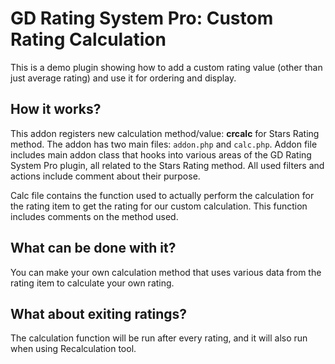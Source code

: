 # GD Rating System Pro: Custom Rating Calculation

This is a demo plugin showing how to add a custom rating value (other than just average rating) and use it for ordering
and display.

## How it works?

This addon registers new calculation method/value: **crcalc** for Stars Rating method. The addon has two main files: `addon.php` and `calc.php`. Addon file includes main addon class that hooks into various areas of the GD Rating System Pro plugin, all related to the Stars Rating method. All used filters and actions include comment about their purpose.

Calc file contains the function used to actually perform the calculation for the rating item to get the rating for our custom calculation. This function includes comments on the method used.

## What can be done with it?

You can make your own calculation method that uses various data from the rating item to calculate your own rating.

## What about exiting ratings?

The calculation function will be run after every rating, and it will also run when using Recalculation tool.
